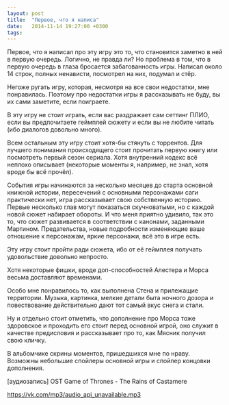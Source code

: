 ```yaml
---
layout: post
title:  "Первое, что я написа"
date:   2014-11-14 19:27:00 +0300
tags:   
---
```


Первое, что я написал про эту игру это то, что становится заметно в ней в первую очередь. Логично, не правда ли? Но проблема в том, что в первую очередь в глаза бросается забагованность игры. Написал около 14 строк, полных ненависти, посмотрел на них, подумал и стёр.

Негоже ругать игру, которая, несмотря на все свои недостатки, мне понравилась. Поэтому про недостатки игры я рассказывать не буду, вы их сами заметите, если поиграете.

<!--excerpt-->

В эту игру не стоит играть, если вас раздражает сам сеттинг ПЛИО, если вы предпочитаете геймплей сюжету и если вы не любите читать (ибо диалогов довольно много).

Всем остальным эту игру стоит хотя-бы стянуть с торрентов. Для лучшего понимания происходящего стоит прочитать первую книгу или посмотреть первый сезон сериала. Хотя внутренний кодекс всё неплохо описывает (некоторые моменты я, например, не знал, хотя вроде бы всё прочёл).

События игры начинаются за несколько месяцев до старта основной книжной истории, пересечений с основными персонажами саги практически нет, игра рассказывает свою собственную историю. Первые несколько глав могут показаться скучноватыми, но с каждой новой сюжет набирает обороты. И что меня приятно удивило, так это то, что сюжет развивается в соответствии с канонами, заданными Мартином. Предательства, новые подробности изменяющие ваше отношение к персонажам, яркие персонажи, всё это в игре есть. 

Эту игру стоит пройти ради сюжета, ибо от её геймплея получать удовольствие довольно непросто. 

Хотя некоторые фишки, вроде доп-способностей Алестера и Морса весьма доставляют временами.

Особо мне понравилось то, как выполнена Стена и прилежащие территории. Музыка, картинка, мелкие детали быта ночного дозора и повествование действительно дают тот самый вкус снега и стали.

Ну и отдельно стоит отметить, что дополнение про Морса тоже здоровское и проходить его стоит перед основной игрой, оно служит в качестве предисловия и рассказывает про то, как Мясник получил свою кличку.

В альбомчике скрины моментов, пришедшихся мне по нраву. Возможны небольшие спойлеры основной игры и спойлер концовки дополнения.

[аудиозапись] OST Game of Thrones - The Rains of Castamere

https://vk.com/mp3/audio_api_unavailable.mp3

